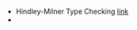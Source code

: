 

- Hindley-Milner Type Checking [link](https://adamdoupe.com/teaching/classes/cse340-principles-of-programming-languages-f15/slides/Hindley-MilnerTypeChecking-Mohsen-Zohrevandi.pdf)
- 